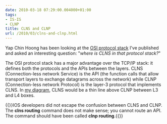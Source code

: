 ```yaml
---
date: 2010-03-18 07:29:00.004000+01:00
tags:
- IS-IS
- CLNP
title: CLNS and CLNP
url: /2010/03/clns-and-clnp.html
---
```

Yap Chin Hoong has been looking at the [OSI protocol stack](/2009/06/is-is-is-not-running-over-clnp.html) I've published and asked an interesting question: "*where is CLNS in that protocol stack?*"

The OSI protocol stack has a major advantage over the TCP/IP stack: it defines both the protocols and the APIs between the layers. CLNS (Connection-less network Service) is the API (the function calls that allow transport layers to exchange datagrams across the network) while CLNP (Connection-less network Protocol) is the layer-3 protocol that implements CLNS. In [my diagram](/2009/06/is-is-is-not-running-over-clnp.html), CLNS would be a thin line above CLNP between L3 and L4 boxes.

{{<note>}}IOS developers did not escape the confusion between CLNS and CLNP. The **clns routing** command does not make sense; you cannot route an API. The command should have been called **clnp routing**.{{</note>}}
